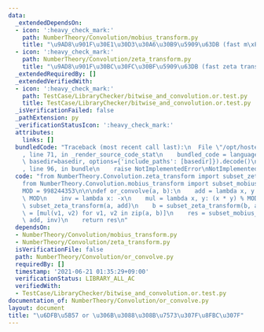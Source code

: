 ```yaml
---
data:
  _extendedDependsOn:
  - icon: ':heavy_check_mark:'
    path: NumberTheory/Convolution/mobius_transform.py
    title: "\u9AD8\u901F\u30E1\u30D3\u30A6\u30B9\u5909\u63DB (fast m\xF6bius transform)"
  - icon: ':heavy_check_mark:'
    path: NumberTheory/Convolution/zeta_transform.py
    title: "\u9AD8\u901F\u30BC\u30FC\u30BF\u5909\u63DB (fast zeta transform)"
  _extendedRequiredBy: []
  _extendedVerifiedWith:
  - icon: ':heavy_check_mark:'
    path: TestCase/LibraryChecker/bitwise_and_convolution.or.test.py
    title: TestCase/LibraryChecker/bitwise_and_convolution.or.test.py
  _isVerificationFailed: false
  _pathExtension: py
  _verificationStatusIcon: ':heavy_check_mark:'
  attributes:
    links: []
  bundledCode: "Traceback (most recent call last):\n  File \"/opt/hostedtoolcache/Python/3.10.6/x64/lib/python3.10/site-packages/onlinejudge_verify/documentation/build.py\"\
    , line 71, in _render_source_code_stat\n    bundled_code = language.bundle(stat.path,\
    \ basedir=basedir, options={'include_paths': [basedir]}).decode()\n  File \"/opt/hostedtoolcache/Python/3.10.6/x64/lib/python3.10/site-packages/onlinejudge_verify/languages/python.py\"\
    , line 96, in bundle\n    raise NotImplementedError\nNotImplementedError\n"
  code: "from NumberTheory.Convolution.zeta_transform import subset_zeta_transform\n\
    from NumberTheory.Convolution.mobius_transform import subset_mobius_transform\n\
    MOD = 998244353\n\n\ndef or_convolve(a, b):\n    add = lambda x, y: (x + y) %\
    \ MOD\n    inv = lambda x: -x\n    mul = lambda x, y: (x * y) % MOD\n\n    a =\
    \ subset_zeta_transform(a, add)\n    b = subset_zeta_transform(b, add)\n    res\
    \ = [mul(v1, v2) for v1, v2 in zip(a, b)]\n    res = subset_mobius_transform(res,\
    \ add, inv)\n    return res\n"
  dependsOn:
  - NumberTheory/Convolution/mobius_transform.py
  - NumberTheory/Convolution/zeta_transform.py
  isVerificationFile: false
  path: NumberTheory/Convolution/or_convolve.py
  requiredBy: []
  timestamp: '2021-06-21 01:35:29+09:00'
  verificationStatus: LIBRARY_ALL_AC
  verifiedWith:
  - TestCase/LibraryChecker/bitwise_and_convolution.or.test.py
documentation_of: NumberTheory/Convolution/or_convolve.py
layout: document
title: "\u6DFB\u5B57 or \u306B\u3088\u308B\u7573\u307F\u8FBC\u307F"
---
```

